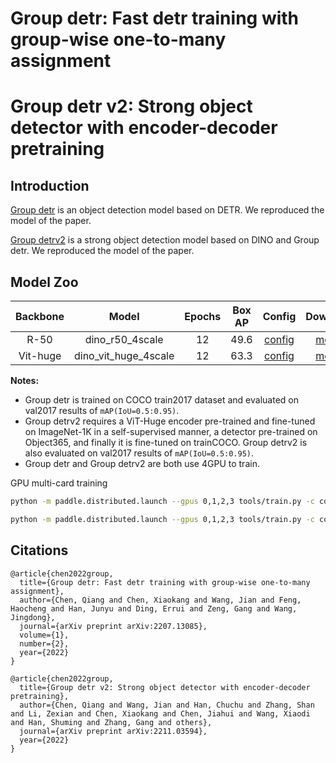 # Group detr: Fast detr training with group-wise one-to-many assignment
# Group detr v2: Strong object detector with encoder-decoder pretraining

## Introduction

[Group detr](https://arxiv.org/pdf/2207.13085.pdf) is an object detection model based on DETR. We reproduced the model of the paper.

[Group detrv2](https://arxiv.org/pdf/2211.03594.pdf) is a strong object detection model based on DINO and Group detr. We reproduced the model of the paper.

## Model Zoo

| Backbone |      Model      | Epochs | Box AP |                 Config                  |                                     Download                                     |
|:------:|:---------------:|:------:|:------:|:---------------------------------------:|:--------------------------------------------------------------------------------:|
| R-50 | dino_r50_4scale |   12   |  49.6  | [config](./group_dino_r50_4scale_1x_coco.yml) | [model](https://bj.bcebos.com/v1/paddledet/models/group_dino_r50_4scale_1x_coco.pdparams) |
| Vit-huge | dino_vit_huge_4scale |   12   |  63.3  | [config](./group_dino_vit_huge_4scale_1x_coco.yml) | [model](https://bj.bcebos.com/v1/paddledet/models/group_dino_vit_huge_4scale_1x_coco.pdparams) |

**Notes:**

- Group detr is trained on COCO train2017 dataset and evaluated on val2017 results of `mAP(IoU=0.5:0.95)`.
- Group detrv2 requires a ViT-Huge encoder pre-trained and fine-tuned on ImageNet-1K in a self-supervised manner, a detector pre-trained on Object365, and finally it is fine-tuned on trainCOCO. Group detrv2 is also evaluated on val2017 results of `mAP(IoU=0.5:0.95)`.
- Group detr and Group detrv2 are both use 4GPU to train.

GPU multi-card training
```bash
python -m paddle.distributed.launch --gpus 0,1,2,3 tools/train.py -c configs/group_detr/group_dino_r50_4scale_1x_coco.yml --fleet --eval
```

```bash
python -m paddle.distributed.launch --gpus 0,1,2,3 tools/train.py -c configs/group_detr/group_dino_vit_huge_4scale_1x_coco.yml --fleet --eval
```

## Citations
```
@article{chen2022group,
  title={Group detr: Fast detr training with group-wise one-to-many assignment},
  author={Chen, Qiang and Chen, Xiaokang and Wang, Jian and Feng, Haocheng and Han, Junyu and Ding, Errui and Zeng, Gang and Wang, Jingdong},
  journal={arXiv preprint arXiv:2207.13085},
  volume={1},
  number={2},
  year={2022}
}

@article{chen2022group,
  title={Group detr v2: Strong object detector with encoder-decoder pretraining},
  author={Chen, Qiang and Wang, Jian and Han, Chuchu and Zhang, Shan and Li, Zexian and Chen, Xiaokang and Chen, Jiahui and Wang, Xiaodi and Han, Shuming and Zhang, Gang and others},
  journal={arXiv preprint arXiv:2211.03594},
  year={2022}
}
```
